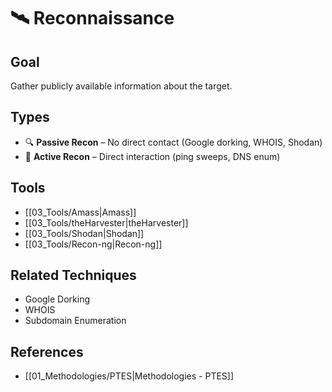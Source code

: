 # 🛰️ Reconnaissance

## Goal
Gather publicly available information about the target.

## Types
- 🔍 **Passive Recon** – No direct contact (Google dorking, WHOIS, Shodan)
- 🎯 **Active Recon** – Direct interaction (ping sweeps, DNS enum)

## Tools
- [[03_Tools/Amass|Amass]]
- [[03_Tools/theHarvester|theHarvester]]
- [[03_Tools/Shodan|Shodan]]
- [[03_Tools/Recon-ng|Recon-ng]]

## Related Techniques
- Google Dorking
- WHOIS
- Subdomain Enumeration

## References
- [[01_Methodologies/PTES|Methodologies - PTES]]
